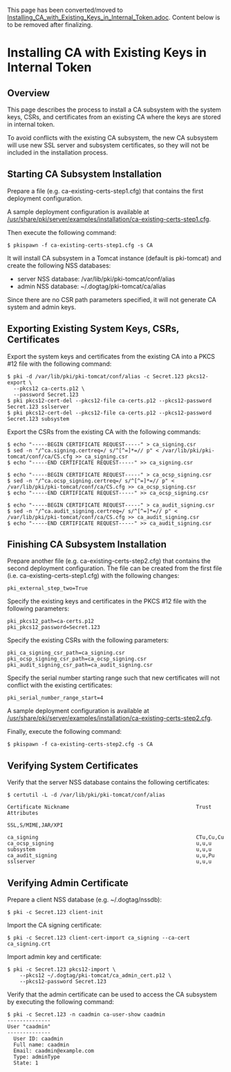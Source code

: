 This page has been converted/moved to [Installing_CA_with_Existing_Keys_in_Internal_Token.adoc](../ca/Installing_CA_with_Existing_Keys_in_Internal_Token.adoc).
Content below is to be removed after finalizing.

Installing CA with Existing Keys in Internal Token
==================================================

Overview
--------

This page describes the process to install a CA subsystem with the system keys, CSRs, and certificates from an existing CA
where the keys are stored in internal token.

To avoid conflicts with the existing CA subsystem, the new CA subsystem will use new SSL server and subsystem certificates,
so they will not be included in the installation process.

Starting CA Subsystem Installation
----------------------------------

Prepare a file (e.g. ca-existing-certs-step1.cfg) that contains the first deployment configuration.

A sample deployment configuration is available at [/usr/share/pki/server/examples/installation/ca-existing-certs-step1.cfg](../../../base/server/examples/installation/ca-existing-certs-step1.cfg).

Then execute the following command:

```
$ pkispawn -f ca-existing-certs-step1.cfg -s CA
```

It will install CA subsystem in a Tomcat instance (default is pki-tomcat) and create the following NSS databases:
* server NSS database: /var/lib/pki/pki-tomcat/conf/alias
* admin NSS database: ~/.dogtag/pki-tomcat/ca/alias

Since there are no CSR path parameters specified, it will not generate CA system and admin keys.

Exporting Existing System Keys, CSRs, Certificates
--------------------------------------------------

Export the system keys and certificates from the existing CA into a PKCS #12 file with the following command:

```
$ pki -d /var/lib/pki/pki-tomcat/conf/alias -c Secret.123 pkcs12-export \
  --pkcs12 ca-certs.p12 \
  --password Secret.123
$ pki pkcs12-cert-del --pkcs12-file ca-certs.p12 --pkcs12-password Secret.123 sslserver
$ pki pkcs12-cert-del --pkcs12-file ca-certs.p12 --pkcs12-password Secret.123 subsystem
```

Export the CSRs from the existing CA with the following commands:

```
$ echo "-----BEGIN CERTIFICATE REQUEST-----" > ca_signing.csr
$ sed -n "/^ca.signing.certreq=/ s/^[^=]*=// p" < /var/lib/pki/pki-tomcat/conf/ca/CS.cfg >> ca_signing.csr
$ echo "-----END CERTIFICATE REQUEST-----" >> ca_signing.csr

$ echo "-----BEGIN CERTIFICATE REQUEST-----" > ca_ocsp_signing.csr
$ sed -n "/^ca.ocsp_signing.certreq=/ s/^[^=]*=// p" < /var/lib/pki/pki-tomcat/conf/ca/CS.cfg >> ca_ocsp_signing.csr
$ echo "-----END CERTIFICATE REQUEST-----" >> ca_ocsp_signing.csr

$ echo "-----BEGIN CERTIFICATE REQUEST-----" > ca_audit_signing.csr
$ sed -n "/^ca.audit_signing.certreq=/ s/^[^=]*=// p" < /var/lib/pki/pki-tomcat/conf/ca/CS.cfg >> ca_audit_signing.csr
$ echo "-----END CERTIFICATE REQUEST-----" >> ca_audit_signing.csr
```

Finishing CA Subsystem Installation
-----------------------------------

Prepare another file (e.g. ca-existing-certs-step2.cfg) that contains the second deployment configuration.
The file can be created from the first file (i.e. ca-existing-certs-step1.cfg) with the following changes:

```
pki_external_step_two=True
```

Specify the existing keys and certificates in the PKCS #12 file with the following parameters:

```
pki_pkcs12_path=ca-certs.p12
pki_pkcs12_password=Secret.123
```

Specify the existing CSRs with the following parameters:

```
pki_ca_signing_csr_path=ca_signing.csr
pki_ocsp_signing_csr_path=ca_ocsp_signing.csr
pki_audit_signing_csr_path=ca_audit_signing.csr
```

Specify the serial number starting range such that new certificates will not conflict with the existing certificates:

```
pki_serial_number_range_start=4
```

A sample deployment configuration is available at [/usr/share/pki/server/examples/installation/ca-existing-certs-step2.cfg](../../../base/server/examples/installation/ca-existing-certs-step2.cfg).

Finally, execute the following command:

```
$ pkispawn -f ca-existing-certs-step2.cfg -s CA
```

Verifying System Certificates
-----------------------------

Verify that the server NSS database contains the following certificates:

```
$ certutil -L -d /var/lib/pki/pki-tomcat/conf/alias

Certificate Nickname                                         Trust Attributes
                                                             SSL,S/MIME,JAR/XPI

ca_signing                                                   CTu,Cu,Cu
ca_ocsp_signing                                              u,u,u
subsystem                                                    u,u,u
ca_audit_signing                                             u,u,Pu
sslserver                                                    u,u,u
```

Verifying Admin Certificate
---------------------------

Prepare a client NSS database (e.g. ~/.dogtag/nssdb):

```
$ pki -c Secret.123 client-init
```

Import the CA signing certificate:

```
$ pki -c Secret.123 client-cert-import ca_signing --ca-cert ca_signing.crt
```

Import admin key and certificate:

```
$ pki -c Secret.123 pkcs12-import \
    --pkcs12 ~/.dogtag/pki-tomcat/ca_admin_cert.p12 \
    --pkcs12-password Secret.123
```

Verify that the admin certificate can be used to access the CA subsystem by executing the following command:

```
$ pki -c Secret.123 -n caadmin ca-user-show caadmin
--------------
User "caadmin"
--------------
  User ID: caadmin
  Full name: caadmin
  Email: caadmin@example.com
  Type: adminType
  State: 1
```
